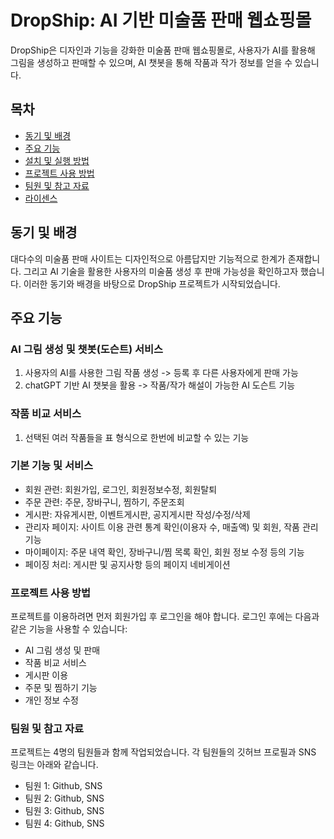# DropShip: AI 기반 미술품 판매 웹쇼핑몰

DropShip은 디자인과 기능을 강화한 미술품 판매 웹쇼핑몰로, 사용자가 AI를 활용해 그림을 생성하고 판매할 수 있으며, AI 챗봇을 통해 작품과 작가 정보를 얻을 수 있습니다.

## 목차

- [동기 및 배경](#동기-및-배경)
- [주요 기능](#주요-기능)
- [설치 및 실행 방법](#설치-및-실행-방법)
- [프로젝트 사용 방법](#프로젝트-사용-방법)
- [팀원 및 참고 자료](#팀원-및-참고-자료)
- [라이센스](#라이센스)

## 동기 및 배경

대다수의 미술품 판매 사이트는 디자인적으로 아름답지만 기능적으로 한계가 존재합니다. 그리고 AI 기술을 활용한 사용자의 미술품 생성 후 판매 가능성을 확인하고자 했습니다. 이러한 동기와 배경을 바탕으로 DropShip 프로젝트가 시작되었습니다.

## 주요 기능

### AI 그림 생성 및 챗봇(도슨트) 서비스

1. 사용자의 AI를 사용한 그림 작품 생성 -> 등록 후 다른 사용자에게 판매 가능
2. chatGPT 기반 AI 챗봇을 활용 -> 작품/작가 해설이 가능한 AI 도슨트 기능

### 작품 비교 서비스

1. 선택된 여러 작품들을 표 형식으로 한번에 비교할 수 있는 기능

### 기본 기능 및 서비스

- 회원 관련: 회원가입, 로그인, 회원정보수정, 회원탈퇴
- 주문 관련: 주문, 장바구니, 찜하기, 주문조회
- 게시판: 자유게시판, 이벤트게시판, 공지게시판 작성/수정/삭제
- 관리자 페이지: 사이트 이용 관련 통계 확인(이용자 수, 매출액) 및 회원, 작품 관리 기능
- 마이페이지: 주문 내역 확인, 장바구니/찜 목록 확인, 회원 정보 수정 등의 기능
- 페이징 처리: 게시판 및 공지사항 등의 페이지 네비게이션

### 프로젝트 사용 방법

프로젝트를 이용하려면 먼저 회원가입 후 로그인을 해야 합니다. 로그인 후에는 다음과 같은 기능을 사용할 수 있습니다:

- AI 그림 생성 및 판매
- 작품 비교 서비스
- 게시판 이용
- 주문 및 찜하기 기능
- 개인 정보 수정
 
 
 ### 팀원 및 참고 자료
프로젝트는 4명의 팀원들과 함께 작업되었습니다. 각 팀원들의 깃허브 프로필과 SNS 링크는 아래와 같습니다.

- 팀원 1: Github, SNS
- 팀원 2: Github, SNS
- 팀원 3: Github, SNS
- 팀원 4: Github, SNS
